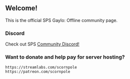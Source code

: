 ## Welcome!

This is the official SPS Gaylo: Offline community page.

### Discord
Check out SPS [Community Discord!](https://discord.gg/A99XCSJ)

### Want to donate and help pay for server hosting?
```
https://streamlabs.com/scornpole
https://patreon.com/scornpole

```
